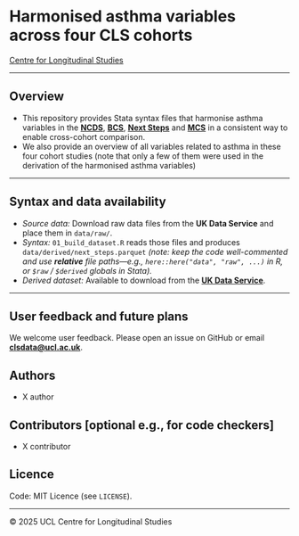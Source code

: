 # Harmonised asthma variables across four CLS cohorts

[Centre for Longitudinal Studies](https://cls.ucl.ac.uk/)

---

## Overview
- This repository provides Stata syntax files that harmonise asthma variables in the [**NCDS**]([https://cls.ucl.ac.uk/cls-studies/1958-national-child-development-study/]),  [**BCS**]([https://cls.ucl.ac.uk/cls-studies/1970-british-cohort-study/]),  [**Next Steps**]([https://cls.ucl.ac.uk/cls-studies/1958-national-child-development-study/]) and [**MCS**]([https://cls.ucl.ac.uk/cls-studies/millennium-cohort-study/]) in a consistent way to enable cross-cohort comparison. 
- We also provide an overview of all variables related to asthma in these four cohort studies (note that only a few of them were used in the derivation of the harmonised asthma variables)

---

## Syntax and data availability

- *Source data:* Download raw data files from the **UK Data Service** and place them in `data/raw/`.
- *Syntax:* `01_build_dataset.R` reads those files and produces `data/derived/next_steps.parquet` *(note: keep the code well-commented and use **relative** file paths—e.g., `here::here("data", "raw", ...)` in R, or `$raw` / `$derived` globals in Stata).*
- *Derived dataset:* Available to download from the [**UK Data Service**](https://beta.ukdataservice.ac.uk).

---

## User feedback and future plans

We welcome user feedback. Please open an issue on GitHub or email **clsdata@ucl.ac.uk**.

## Authors
- X author
 
## Contributors [optional e.g., for code checkers]

- X contributor

## Licence  
Code: MIT Licence (see `LICENSE`).

---

© 2025 UCL Centre for Longitudinal Studies
